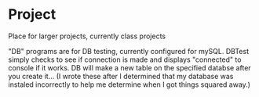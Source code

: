 # Project
Place for larger projects, currently class projects

"DB" programs are for DB testing, currently configured for mySQL. DBTest simply checks to see if connection is made and displays "connected" to console if it works. DB will make a new table on the specified databse after you create it... (I wrote these after I determined that my database was instaled incorrectly to help me determine when I got things squared away.)
